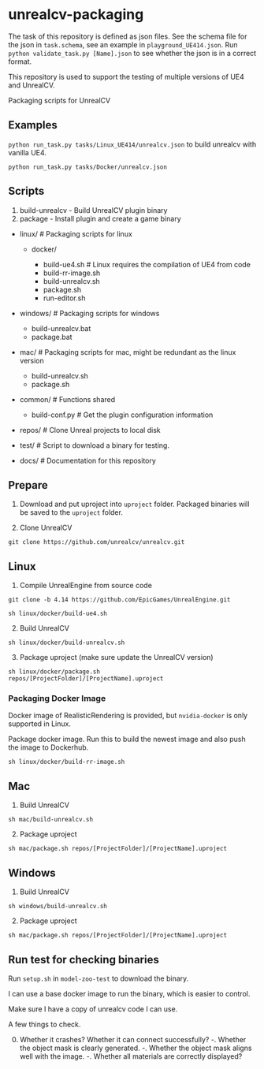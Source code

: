 # unrealcv-packaging

The task of this repository is defined as json files. See the schema file for the json in `task.schema`, see an example in `playground_UE414.json`. Run `python validate_task.py [Name].json` to see whether the json is in a correct format.

This repository is used to support the testing of multiple versions of UE4 and UnrealCV.

Packaging scripts for UnrealCV

## Examples

`python run_task.py tasks/Linux_UE414/unrealcv.json` to build unrealcv with vanilla UE4.

`python run_task.py tasks/Docker/unrealcv.json`


## Scripts

1. build-unrealcv - Build UnrealCV plugin binary
2. package - Install plugin and create a game binary


- linux/                # Packaging scripts for linux

    - docker/

        - build-ue4.sh      # Linux requires the compilation of UE4 from code
        - build-rr-image.sh
        - build-unrealcv.sh
        - package.sh
        - run-editor.sh

- windows/              # Packaging scripts for windows

    - build-unrealcv.bat
    - package.bat

- mac/                  # Packaging scripts for mac, might be redundant as the linux version

    - build-unrealcv.sh
    - package.sh

- common/               # Functions shared

    - build-conf.py       # Get the plugin configuration information

- repos/                # Clone Unreal projects to local disk

- test/                 # Script to download a binary for testing.

- docs/                 # Documentation for this repository


## Prepare

1. Download and put uproject into `uproject` folder. Packaged binaries will be saved to the `uproject` folder.

2. Clone UnrealCV

`git clone https://github.com/unrealcv/unrealcv.git`


## Linux

1. Compile UnrealEngine from source code

  `git clone -b 4.14 https://github.com/EpicGames/UnrealEngine.git`

  `sh linux/docker/build-ue4.sh`

2. Build UnrealCV

  `sh linux/docker/build-unrealcv.sh`

3. Package uproject (make sure update the UnrealCV version)

  `sh linux/docker/package.sh repos/[ProjectFolder]/[ProjectName].uproject`

### Packaging Docker Image

Docker image of RealisticRendering is provided, but `nvidia-docker` is only supported in Linux.

Package docker image. Run this to build the newest image and also push the image to Dockerhub.

`sh linux/docker/build-rr-image.sh`

## Mac

1. Build UnrealCV

  `sh mac/build-unrealcv.sh`

2. Package uproject

  `sh mac/package.sh repos/[ProjectFolder]/[ProjectName].uproject`

## Windows

1. Build UnrealCV

  `sh windows/build-unrealcv.sh`

2. Package uproject

  `sh mac/package.sh repos/[ProjectFolder]/[ProjectName].uproject`


## Run test for checking binaries

Run `setup.sh` in `model-zoo-test` to download the binary.

I can use a base docker image to run the binary, which is easier to control.

Make sure I have a copy of unrealcv code I can use.

A few things to check.

0. Whether it crashes? Whether it can connect successfully?
-. Whether the object mask is clearly generated.
-. Whether the object mask aligns well with the image.
-. Whether all materials are correctly displayed?
